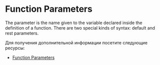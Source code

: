 # Function Parameters

The parameter is the name given to the variable declared inside the definition of a function. There are two special kinds of syntax: default and rest parameters.

Для получения дополнительной информации посетите следующие ресурсы:

- [Function Parameters](https://developer.mozilla.org/en-US/docs/Web/JavaScript/Guide/Functions#function_parameters)
